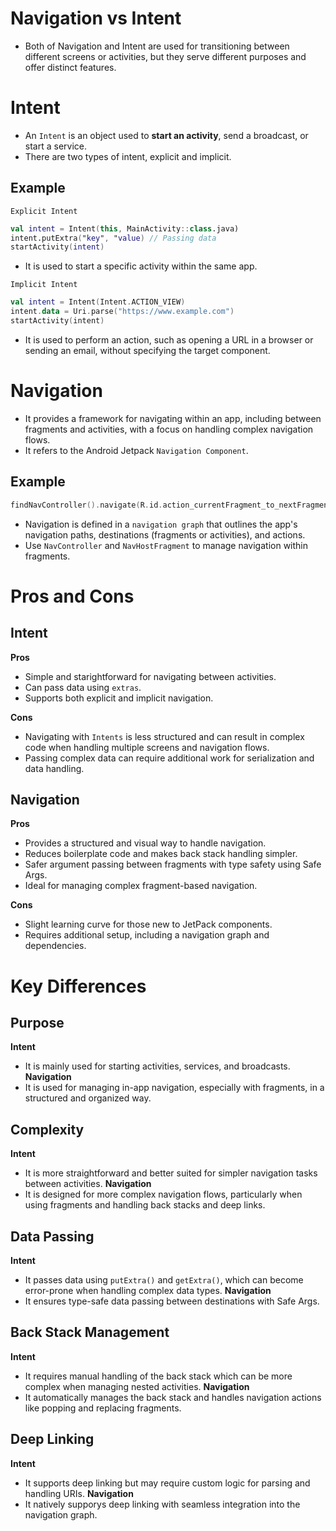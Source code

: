 # Navigation vs Intent
- Both of Navigation and Intent are used for transitioning between different screens or activities, but they serve different purposes and offer distinct features.

# Intent
- An `Intent` is an object used to **start an activity**, send a broadcast, or start a service.
- There are two types of intent, explicit and implicit.

## Example
`Explicit Intent`
```kt
val intent = Intent(this, MainActivity::class.java)
intent.putExtra("key", "value) // Passing data
startActivity(intent)
```
- It is used to start a specific activity within the same app.

`Implicit Intent`
```kt
val intent = Intent(Intent.ACTION_VIEW)
intent.data = Uri.parse("https://www.example.com")
startActivity(intent)
```
- It is used to perform an action, such as opening a URL in a browser or sending an email, without specifying the target component.

# Navigation
- It provides a framework for navigating within an app, including between fragments and activities, with a focus on handling complex navigation flows.
- It refers to the Android Jetpack `Navigation Component`.

## Example
```kt
findNavController().navigate(R.id.action_currentFragment_to_nextFragment)
```
- Navigation is defined in a `navigation graph` that outlines the app's navigation paths, destinations (fragments or activities), and actions.
- Use `NavController` and `NavHostFragment` to manage navigation within fragments.

# Pros and Cons
## Intent
**Pros**
- Simple and starightforward for navigating between activities.
- Can pass data using `extras`.
- Supports both explicit and implicit navigation.

**Cons**
- Navigating with `Intents` is less structured and can result in complex code when handling multiple screens and navigation flows.
- Passing complex data can require additional work for serialization and data handling.

## Navigation
**Pros**
- Provides a structured and visual way to handle navigation.
- Reduces boilerplate code and makes back stack handling simpler.
- Safer argument passing between fragments with type safety using Safe Args.
- Ideal for managing complex fragment-based navigation.

**Cons**
- Slight learning curve for those new to JetPack components.
- Requires additional setup, including a navigation graph and dependencies.

# Key Differences
## Purpose
**Intent**
- It is mainly used for starting activities, services, and broadcasts.
**Navigation**
- It is used for managing in-app navigation, especially with fragments, in a structured and organized way.

## Complexity
**Intent**
- It is more straightforward and better suited for simpler navigation tasks between activities.
**Navigation**
- It is designed for more complex navigation flows, particularly when using fragments and handling back stacks and deep links.

## Data Passing
**Intent**
- It passes data using `putExtra()` and `getExtra()`, which can become error-prone when handling complex data types.
**Navigation**
- It ensures type-safe data passing between destinations with Safe Args.

## Back Stack Management
**Intent**
- It requires manual handling of the back stack which can be more complex when managing nested activities.
**Navigation**
- It automatically manages the back stack and handles navigation actions like popping and replacing fragments.

## Deep Linking
**Intent**
- It supports deep linking but may require custom logic for parsing and handling URIs.
**Navigation**
- It natively supporys deep linking with seamless integration into the navigation graph.
